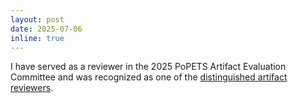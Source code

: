 ```yaml
---
layout: post
date: 2025-07-06
inline: true
---
```


I have served as a reviewer in the 2025 PoPETS Artifact Evaluation Committee and was recognized as one of the [distinguished artifact reviewers](https://petsymposium.org/reviewer-awards.php). 